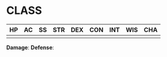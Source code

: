 # CLASS
| HP | AC | SS | STR | DEX | CON | INT | WIS | CHA |
|----|----|----|-----|-----|-----|-----|-----|-----|
|    |    |    |     |     |     |     |     |     |
**Damage**: 
**Defense**: 